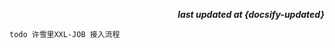 <p align="right"><b><em>last updated at {docsify-updated}</em></b></p>

```
todo 许雪里XXL-JOB 接入流程
```